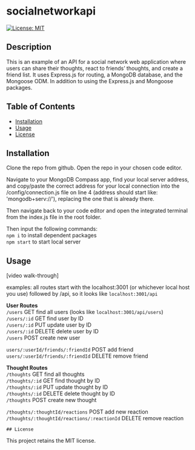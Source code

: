 # socialnetworkapi
[![License: MIT](https://img.shields.io/badge/License-MIT-yellow.svg)](https://opensource.org/licenses/MIT)

  ## Description
  This is an example of an API for a social network web application where users can share their thoughts, react to friends’ thoughts, and create a friend list. It uses Express.js for routing, a MongoDB database, and the Mongoose ODM. In addition to using the Express.js and Mongoose packages.

  ## Table of Contents
  - [Installation](#installation)
  - [Usage](#usage)
  - [License](#license)

  ## Installation
  Clone the repo from github. Open the repo in your chosen code editor.
  
  Navigate to your MongoDB Compass app, find your local server address, and copy/paste the correct address for your local connection into the /config/connection.js file on line 4 (address should start like: 'mongodb+serv://'), replacing the one that is already there.  

  Then navigate back to your code editor and open the integrated terminal from the index.js file in the root folder.  

  Then input the following commands:  
  `npm i` to install dependent packages  
  `npm start` to start local server
  
  ## Usage
  [video walk-through]
 
  examples:  all routes start with the localhost:3001 (or whichever local host you use)  followed by /api, so it looks like `localhost:3001/api`  
  
  **User Routes**   
  `/users` GET find all users (looks like `localhost:3001/api/users`)     
  `/users/:id` GET find user by ID  
  `/users/:id` PUT update user by ID  
  `/users/:id` DELETE delete user by ID  
  `/users` POST create new user  

  `users/:userId/friends/:friendId` POST add friend  
  `users/:userId/friends/:friendId` DELETE remove friend  

  **Thought Routes**  
  `/thoughts` GET find all thoughts  
  `/thoughts/:id` GET find thought by ID  
  `/thoughts/:id` PUT update thought by ID  
  `/thoughts/:id` DELETE delete thought by ID  
  `/thoughts` POST create new thought  

  `/thoughts/:thoughtId/reactions` POST add new reaction  
  `/thoughts/:thoughtId/reactions/:reactionId` DELETE remove reaction 

    ## License
  This project retains the MIT license.
 
